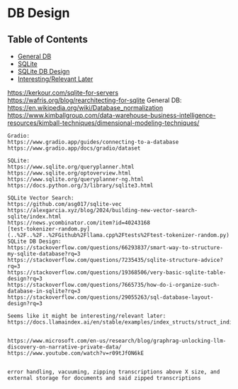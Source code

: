 # DB Design

## Table of Contents
- [General DB](#general-db)
- [SQLite](#sqlite)
- [SQLite DB Design](#sqlite-db-design)
- [Interesting/Relevant Later](#interesting-relevant-later)

https://kerkour.com/sqlite-for-servers
https://wafris.org/blog/rearchitecting-for-sqlite
    General DB:
    https://en.wikipedia.org/wiki/Database_normalization
    https://www.kimballgroup.com/data-warehouse-business-intelligence-resources/kimball-techniques/dimensional-modeling-techniques/
    
    Gradio:
    https://www.gradio.app/guides/connecting-to-a-database
    https://www.gradio.app/docs/gradio/dataset
    
    SQLite:
    https://www.sqlite.org/queryplanner.html
    https://www.sqlite.org/optoverview.html
    https://www.sqlite.org/queryplanner-ng.html
    https://docs.python.org/3/library/sqlite3.html
    
    SQLite Vector Search:
    https://github.com/asg017/sqlite-vec
    https://alexgarcia.xyz/blog/2024/building-new-vector-search-sqlite/index.html
    https://news.ycombinator.com/item?id=40243168
    [test-tokenizer-random.py](..%2F..%2F..%2FGithub%2Fllama.cpp%2Ftests%2Ftest-tokenizer-random.py)
    SQLite DB Design:
    https://stackoverflow.com/questions/66293837/smart-way-to-structure-my-sqlite-database?rq=3
    https://stackoverflow.com/questions/7235435/sqlite-structure-advice?rq=3
    https://stackoverflow.com/questions/19368506/very-basic-sqlite-table-design?rq=3
    https://stackoverflow.com/questions/7665735/how-do-i-organize-such-database-in-sqlite?rq=3
    https://stackoverflow.com/questions/29055263/sql-database-layout-design?rq=3
    
    Seems like it might be interesting/relevant later:
    https://docs.llamaindex.ai/en/stable/examples/index_structs/struct_indices/SQLIndexDemo/
    
    
    https://www.microsoft.com/en-us/research/blog/graphrag-unlocking-llm-discovery-on-narrative-private-data/
    https://www.youtube.com/watch?v=r09tJfON6kE
    
    
    error handling, vacuuming, zipping transcriptions above X size, and external storage for documents and said zipped transcriptions
